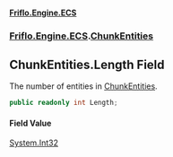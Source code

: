 #### [Friflo.Engine.ECS](index.md 'index')
### [Friflo.Engine.ECS](Friflo.Engine.ECS.md 'Friflo.Engine.ECS').[ChunkEntities](ChunkEntities.md 'Friflo.Engine.ECS.ChunkEntities')

## ChunkEntities.Length Field

The number of entities in [ChunkEntities](ChunkEntities.md 'Friflo.Engine.ECS.ChunkEntities').

```csharp
public readonly int Length;
```

#### Field Value
[System.Int32](https://docs.microsoft.com/en-us/dotnet/api/System.Int32 'System.Int32')